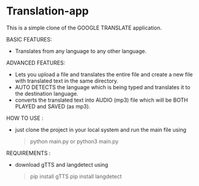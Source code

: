 # Translation-app
This is a simple clone of the GOOGLE TRANSLATE application.

BASIC FEATURES:
+ Translates from any language to any other language.

ADVANCED FEATURES:
- Lets you upload a file and translates the entire file and create a new file with translated text in the same directory.
- AUTO DETECTS the language which is being typed and translates it to the destination language.
- converts the translated text into AUDIO (mp3) file which will be BOTH PLAYED and SAVED (as mp3).

HOW TO USE :
- just clone the project in your local system and run the main file using
  > python main.py
  or
  > python3 main.py

REQUIREMENTS :
+ download gTTS and langdetect using
    > pip install gTTS
    > pip install langdetect
